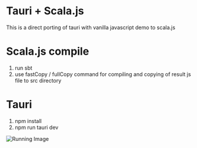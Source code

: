 # Tauri + Scala.js
This is a direct porting of tauri with vanilla javascript demo to scala.js

# Scala.js compile
1. run sbt
1. use fastCopy / fullCopy command for compiling and copying of result js file to src directory

# Tauri
1. npm install
1. npm run tauri dev

![Running Image]("tauri_scalajs.jpg")